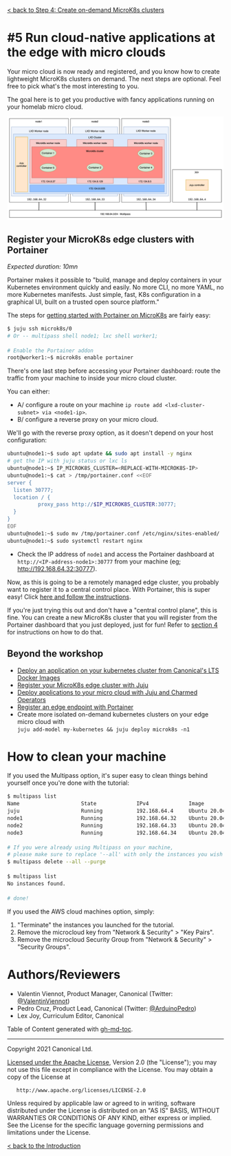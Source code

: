 [< back to Step 4: Create on-demand MicroK8s clusters](./step-04-microk8s-cluster.md#4-create-on-demand-microk8s-clusters)

# #5 Run cloud-native applications at the edge with micro clouds

Your micro cloud is now ready and registered, and you know how to create lightweight MicroK8s clusters on demand. The next steps are optional. Feel free to pick what's the most interesting to you.

The goal here is to get you productive with fancy applications running on your homelab micro cloud.

<img alt="Micro cloud stack with kubernetes workloads running at the edge." src="./img/checkpoints/checkpoint-05.png" width="600" />

## Register your MicroK8s edge clusters with Portainer

_Expected duration: 10mn_

Portainer makes it possible to "build, manage and deploy containers in your Kubernetes environment quickly and easily. No more CLI, no more YAML, no more Kubernetes manifests. Just simple, fast, K8s configuration in a graphical UI, built on a trusted open source platform."

The steps for [getting started with Portainer on MicroK8s](https://www.portainer.io/blog/how-to-deploy-portainer-on-microk8s) are fairly easy:

```sh
$ juju ssh microk8s/0
# Or -- multipass shell node1; lxc shell worker1;

# Enable the Portainer addon
root@worker1:~$ microk8s enable portainer
```

There's one last step before accessing your Portainer dashboard: route the traffic from your machine to inside your micro cloud cluster.

You can either:
- A/ configure a route on your machine `ip route add <lxd-cluster-subnet> via <node1-ip>`.
- B/ configure a reverse proxy on your micro cloud.

We'll go with the reverse proxy option, as it doesn't depend on your host configuration:

```sh
ubuntu@node1:~$ sudo apt update && sudo apt install -y nginx
# get the IP with juju status or lxc ls
ubuntu@node1:~$ IP_MICROK8S_CLUSTER=<REPLACE-WITH-MICROK8S-IP>
ubuntu@node1:~$ cat > /tmp/portainer.conf <<EOF
server { 
  listen 30777;
  location / {
          proxy_pass http://$IP_MICROK8S_CLUSTER:30777;
  }
}
EOF
ubuntu@node1:~$ sudo mv /tmp/portainer.conf /etc/nginx/sites-enabled/
ubuntu@node1:~$ sudo systemctl restart nginx
```

- Check the IP address of `node1` and access the Portainer dashboard at `http://<IP-address-node1>:30777` from your machine (eg; http://192.168.64.32:30777).

Now, as this is going to be a remotely managed edge cluster, you probably want to register it to a central control place. With Portainer, this is super easy! Click [here and follow the instructions](https://documentation.portainer.io/v2.0/endpoints/edge/).

If you're just trying this out and don't have a "central control plane", this is fine. You can create a new MicroK8s cluster that you will register from the Portainer dashboard that you just deployed, just for fun! Refer to [section 4](./step-04-microk8s-cluster.md#4-create-on-demand-microk8s-clusters) for instructions on how to do that.

## Beyond the workshop

- [Deploy an application on your kubernetes cluster from Canonical's LTS Docker Images](https://ubuntu.com/security/docker-images)
- [Register your MicroK8s edge cluster with Juju](https://juju.is/docs/olm/other-clusters#heading--register-the-cluster-with-juju)
- [Deploy applications to your micro cloud with Juju and Charmed Operators](https://juju.is/docs/olm/deploying-applications)
- [Register an edge endpoint with Portainer](https://documentation.portainer.io/v2.0/endpoints/edge/)
- Create more isolated on-demand kubernetes clusters on your edge micro cloud with    
  `juju add-model my-kubernetes && juju deploy microk8s -n1`

<!-- ## Register your MicroK8s edge clusters with Juju

_Expected duration: 10mn_

TODO
-->

# How to clean your machine

If you used the Multipass option, it's super easy to clean things behind yourself once you're done with the tutorial:

```sh
$ multipass list 
Name                    State             IPv4             Image
juju                    Running           192.168.64.4     Ubuntu 20.04 LTS
node1                   Running           192.168.64.32    Ubuntu 20.04 LTS
node2                   Running           192.168.64.33    Ubuntu 20.04 LTS
node3                   Running           192.168.64.34    Ubuntu 20.04 LTS

# If you were already using Multipass on your machine,
# please make sure to replace '--all' with only the instances you wish to remove
$ multipass delete --all --purge

$ multipass list 
No instances found.

# done!
```

If you used the AWS cloud machines option, simply:
1. "Terminate" the instances you launched for the tutorial.
2. Remove the microcloud key from "Network & Security" > "Key Pairs".
3. Remove the microcloud Security Group from "Network & Security" > "Security Groups".

# Authors/Reviewers

- Valentin Viennot, Product Manager, Canonical (Twitter: [@ValentinViennot](https://twitter.com/valentinviennot))
- Pedro Cruz, Product Lead, Canonical (Twitter: [@ArduinoPedro](https://twitter.com/ArduinoPedro))
- Lex Joy, Curriculum Editor, Canonical


Table of Content generated with [gh-md-toc](https://github.com/ekalinin/github-markdown-toc).

---

 Copyright 2021 Canonical Ltd.

   [Licensed under the Apache License](./LICENSE), Version 2.0 (the "License");
   you may not use this file except in compliance with the License.
   You may obtain a copy of the License at

       http://www.apache.org/licenses/LICENSE-2.0

   Unless required by applicable law or agreed to in writing, software
   distributed under the License is distributed on an "AS IS" BASIS,
   WITHOUT WARRANTIES OR CONDITIONS OF ANY KIND, either express or implied.
   See the License for the specific language governing permissions and
   limitations under the License.


[< back to the Introduction](./README.md#arm-ubuntu-k8s-build-your-own-cloud-for-edge-computing)
